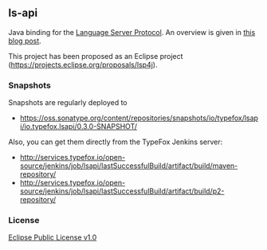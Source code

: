 ## ls-api

Java binding for the [Language Server Protocol](https://github.com/Microsoft/language-server-protocol). An overview is given in [this blog post](http://typefox.io/the-language-server-protocol-in-java).

This project has been proposed as an Eclipse project (https://projects.eclipse.org/proposals/lsp4j).

### Snapshots
Snapshots are regularly deployed to 
 * https://oss.sonatype.org/content/repositories/snapshots/io/typefox/lsapi/io.typefox.lsapi/0.3.0-SNAPSHOT/

Also, you can get them directly from the TypeFox Jenkins server:
 * http://services.typefox.io/open-source/jenkins/job/lsapi/lastSuccessfulBuild/artifact/build/maven-repository/
 * http://services.typefox.io/open-source/jenkins/job/lsapi/lastSuccessfulBuild/artifact/build/p2-repository/

### License

[Eclipse Public License v1.0](https://www.eclipse.org/legal/epl-v10.html)
